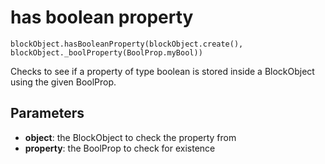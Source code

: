 # has boolean property

```sig
blockObject.hasBooleanProperty(blockObject.create(), blockObject._boolProperty(BoolProp.myBool))
```

Checks to see if a property of type boolean is stored inside a BlockObject using the given BoolProp.

## Parameters

* **object**: the BlockObject to check the property from
* **property**: the BoolProp to check for existence


